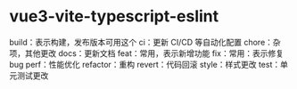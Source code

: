 # vue3-vite-typescript-eslint

build：表示构建，发布版本可用这个
ci：更新 CI/CD 等自动化配置
chore：杂项，其他更改
docs：更新文档
feat：常用，表示新增功能
fix：常用：表示修复 bug
perf：性能优化
refactor：重构
revert：代码回滚
style：样式更改
test：单元测试更改